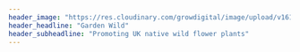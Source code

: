 ```yaml
---
header_image: "https://res.cloudinary.com/growdigital/image/upload/v1610812952/ragged-robin-bumblebee.jpg"
header_headline: "Garden Wild"
header_subheadline: "Promoting UK native wild flower plants"
---
```

